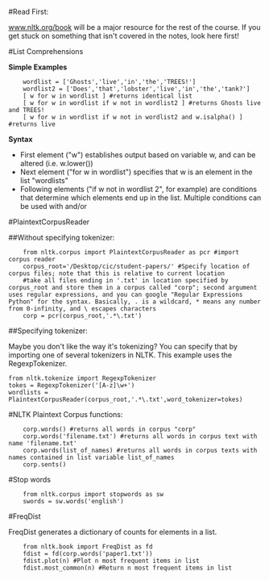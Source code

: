 #Read First:

www.nltk.org/book will be a major resource for the rest of the course. If you get stuck on something that isn't covered in the notes, look here first!

#List Comprehensions

**Simple Examples**

```
    wordlist = ['Ghosts','live','in','the','TREES!']
    wordlist2 = ['Does','that','lobster','live','in','the','tank?']
    [ w for w in wordlist ] #returns identical list
    [ w for w in wordlist if w not in wordlist2 ] #returns Ghosts live and TREES!
    [ w for w in wordlist if w not in wordlist2 and w.isalpha() ] #returns live
```

**Syntax**

- First element ("w") establishes output based on variable w, and can be altered (i.e. w.lower())
- Next element ("for w in wordlist") specifies that w is an element in the list "wordlists"
- Following elements ("if w not in wordlist 2", for example) are conditions that determine which elements end up in the list. Multiple conditions can be used with and/or

#PlaintextCorpusReader 

##Without specifying tokenizer:

```
	from nltk.corpus import PlaintextCorpusReader as pcr #import corpus reader
	corpus_root='/Desktop/cic/student-papers/' #Specify location of corpus files; note that this is relative to current location
	#take all files ending in '.txt' in location specified by corpus_root and store them in a corpus called "corp"; second argument uses regular expressions, and you can google "Regular Expressions Python" for the syntax. Basically, . is a wildcard, * means any number from 0-infinity, and \ escapes characters
	corp = pcr(corpus_root,'.*\.txt') 
```

##Specifying tokenizer:

Maybe you don't like the way it's tokenizing? You can specify that by importing one of several tokenizers in NLTK. This example uses the RegexpTokenizer.

```
from nltk.tokenize import RegexpTokenizer
tokes = RegexpTokenizer('[A-z]\w+')
wordlists = PlaintextCorpusReader(corpus_root,'.*\.txt',word_tokenizer=tokes)
```

#NLTK Plaintext Corpus functions:

```
	corp.words() #returns all words in corpus "corp"
	corp.words('filename.txt') #returns all words in corpus text with name 'filename.txt'
	corp.words(list_of_names) #returns all words in corpus texts with names contained in list variable list_of_names
	corp.sents()
```

#Stop words

```
	from nltk.corpus import stopwords as sw
	swords = sw.words('english')
```

#FreqDist

FreqDist generates a dictionary of counts for elements in a list. 

```
	from nltk.book import FreqDist as fd
	fdist = fd(corp.words('paper1.txt'))
	fdist.plot(n) #Plot n most frequent items in list
	fdist.most_common(n) #Return n most frequent items in list
```
